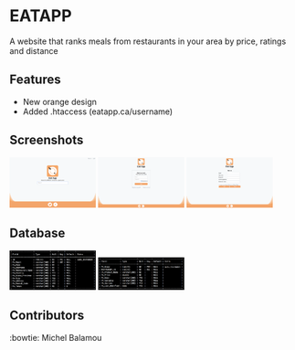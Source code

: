 # EATAPP
  A website that ranks meals from restaurants in your area by price, ratings and distance

## Features

  - New orange design
  - Added .htaccess (eatapp.ca/username)

## Screenshots

  <img src="instructions/screenshots/index.png" width="30%"/> <img src="instructions/screenshots/login.png" width="30%"/> <img src="instructions/screenshots/sign_up/sign_up_1.png" width="30%"/>

## Database

  <img src="instructions/screenshots/FA_RESTORANTS.png" width="30%"/> <img src="instructions/screenshots/FA_MENUS.png" width="30%"/>

## Contributors
  :bowtie: Michel Balamou
